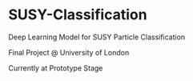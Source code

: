 # SUSY-Classification
Deep Learning Model for SUSY Particle Classification 


Final Project @ University of London


Currently at Prototype Stage 



